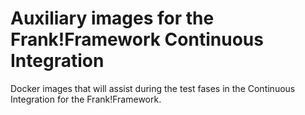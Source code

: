 # Auxiliary images for the Frank!Framework Continuous Integration 
Docker images that will assist during the test fases in the Continuous Integration for the Frank!Framework. 
